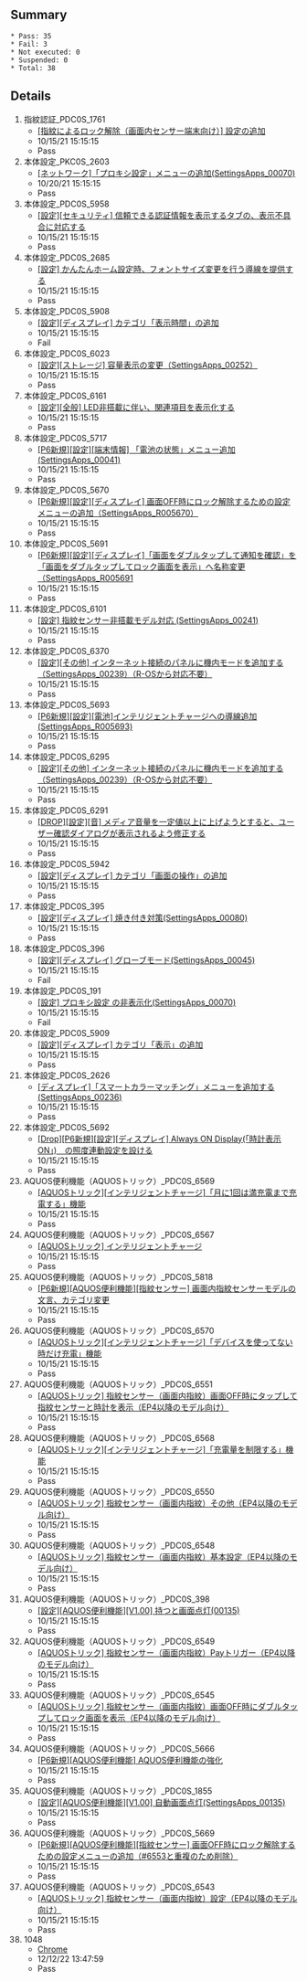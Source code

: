 ## Summary
	* Pass: 35
	* Fail: 3
	* Not executed: 0
	* Suspended: 0
	* Total: 38
## Details
1. 指紋認証\_PDC0S\_1761
	* [\[指紋によるロック解除（画面内センサー端末向け）\] 設定の追加 ](..%2FTests%2Fmanual%2F%E6%8C%87%E7%B4%8B%E8%AA%8D%E8%A8%BC%2FPDC0S%2F%5B%E6%8C%87%E7%B4%8B%E3%81%AB%E3%82%88%E3%82%8B%E3%83%AD%E3%83%83%E3%82%AF%E8%A7%A3%E9%99%A4%EF%BC%88%E7%94%BB%E9%9D%A2%E5%86%85%E3%82%BB%E3%83%B3%E3%82%B5%E3%83%BC%E7%AB%AF%E6%9C%AB%E5%90%91%E3%81%91%EF%BC%89%5D%20%E8%A8%AD%E5%AE%9A%E3%81%AE%E8%BF%BD%E5%8A%A0.MD)
	* 10/15/21 15:15:15
	* Pass
2. 本体設定\_PKC0S\_2603
	* [\[ネットワーク\]「プロキシ設定」メニューの追加\(SettingsApps\_00070\) ](..%2FTests%2Fmanual%2F%E6%9C%AC%E4%BD%93%E8%A8%AD%E5%AE%9A%2FPKC0S%2F%5B%E3%83%8D%E3%83%83%E3%83%88%E3%83%AF%E3%83%BC%E3%82%AF%5D%E3%80%8C%E3%83%97%E3%83%AD%E3%82%AD%E3%82%B7%E8%A8%AD%E5%AE%9A%E3%80%8D%E3%83%A1%E3%83%8B%E3%83%A5%E3%83%BC%E3%81%AE%E8%BF%BD%E5%8A%A0%28SettingsApps\_00070%29.MD)
	* 10/20/21 15:15:15
	* Pass
3. 本体設定\_PDC0S\_5958
	* [\[設定\]\[セキュリティ\] 信頼できる認証情報を表示するタブの、表示不具合に対応する ](..%2FTests%2Fmanual%2F%E6%9C%AC%E4%BD%93%E8%A8%AD%E5%AE%9A%2FPDC0S%2F%5B%E8%A8%AD%E5%AE%9A%5D%5B%E3%82%BB%E3%82%AD%E3%83%A5%E3%83%AA%E3%83%86%E3%82%A3%5D%20%E4%BF%A1%E9%A0%BC%E3%81%A7%E3%81%8D%E3%82%8B%E8%AA%8D%E8%A8%BC%E6%83%85%E5%A0%B1%E3%82%92%E8%A1%A8%E7%A4%BA%E3%81%99%E3%82%8B%E3%82%BF%E3%83%96%E3%81%AE%E3%80%81%E8%A1%A8%E7%A4%BA%E4%B8%8D%E5%85%B7%E5%90%88%E3%81%AB%E5%AF%BE%E5%BF%9C%E3%81%99%E3%82%8B.MD)
	* 10/15/21 15:15:15
	* Pass
4. 本体設定\_PDC0S\_2685
	* [\[設定\] かんたんホーム設定時、フォントサイズ変更を行う導線を提供する ](..%2FTests%2Fmanual%2F%E6%9C%AC%E4%BD%93%E8%A8%AD%E5%AE%9A%2FPDC0S%2F%5B%E8%A8%AD%E5%AE%9A%5D%20%E3%81%8B%E3%82%93%E3%81%9F%E3%82%93%E3%83%9B%E3%83%BC%E3%83%A0%E8%A8%AD%E5%AE%9A%E6%99%82%E3%80%81%E3%83%95%E3%82%A9%E3%83%B3%E3%83%88%E3%82%B5%E3%82%A4%E3%82%BA%E5%A4%89%E6%9B%B4%E3%82%92%E8%A1%8C%E3%81%86%E5%B0%8E%E7%B7%9A%E3%82%92%E6%8F%90%E4%BE%9B%E3%81%99%E3%82%8B.MD)
	* 10/15/21 15:15:15
	* Pass
5. 本体設定\_PDC0S\_5908
	* [\[設定\]\[ディスプレイ\] カテゴリ「表示時間」の追加 ](..%2FTests%2Fmanual%2F%E6%9C%AC%E4%BD%93%E8%A8%AD%E5%AE%9A%2FPDC0S%2F%5B%E8%A8%AD%E5%AE%9A%5D%5B%E3%83%87%E3%82%A3%E3%82%B9%E3%83%97%E3%83%AC%E3%82%A4%5D%20%E3%82%AB%E3%83%86%E3%82%B4%E3%83%AA%E3%80%8C%E8%A1%A8%E7%A4%BA%E6%99%82%E9%96%93%E3%80%8D%E3%81%AE%E8%BF%BD%E5%8A%A0.MD)
	* 10/15/21 15:15:15
	* Fail
6. 本体設定\_PDC0S\_6023
	* [\[設定\]\[ストレージ\] 容量表示の変更（SettingsApps\_00252） ](..%2FTests%2Fmanual%2F%E6%9C%AC%E4%BD%93%E8%A8%AD%E5%AE%9A%2FPDC0S%2F%5B%E8%A8%AD%E5%AE%9A%5D%5B%E3%82%B9%E3%83%88%E3%83%AC%E3%83%BC%E3%82%B8%5D%20%E5%AE%B9%E9%87%8F%E8%A1%A8%E7%A4%BA%E3%81%AE%E5%A4%89%E6%9B%B4%EF%BC%88SettingsApps\_00252%EF%BC%89.MD)
	* 10/15/21 15:15:15
	* Pass
7. 本体設定\_PDC0S\_6161
	* [\[設定\]\[全般\] LED非搭載に伴い、関連項目を表示化する ](..%2FTests%2Fmanual%2F%E6%9C%AC%E4%BD%93%E8%A8%AD%E5%AE%9A%2FPDC0S%2F%5B%E8%A8%AD%E5%AE%9A%5D%5B%E5%85%A8%E8%88%AC%5D%20LED%E9%9D%9E%E6%90%AD%E8%BC%89%E3%81%AB%E4%BC%B4%E3%81%84%E3%80%81%E9%96%A2%E9%80%A3%E9%A0%85%E7%9B%AE%E3%82%92%E8%A1%A8%E7%A4%BA%E5%8C%96%E3%81%99%E3%82%8B.MD)
	* 10/15/21 15:15:15
	* Pass
8. 本体設定\_PDC0S\_5717
	* [\[P6新規\]\[設定\]\[端末情報\] 「電池の状態」メニュー追加\(SettingsApps\_00041\) ](..%2FTests%2Fmanual%2F%E6%9C%AC%E4%BD%93%E8%A8%AD%E5%AE%9A%2FPDC0S%2F%5BP6%E6%96%B0%E8%A6%8F%5D%5B%E8%A8%AD%E5%AE%9A%5D%5B%E7%AB%AF%E6%9C%AB%E6%83%85%E5%A0%B1%5D%20%E3%80%8C%E9%9B%BB%E6%B1%A0%E3%81%AE%E7%8A%B6%E6%85%8B%E3%80%8D%E3%83%A1%E3%83%8B%E3%83%A5%E3%83%BC%E8%BF%BD%E5%8A%A0%28SettingsApps\_00041%29.MD)
	* 10/15/21 15:15:15
	* Pass
9. 本体設定\_PDC0S\_5670
	* [\[P6新規\]\[設定\]\[ディスプレイ\] 画面OFF時にロック解除するための設定メニューの追加（SettingsApps\_R005670） ](..%2FTests%2Fmanual%2F%E6%9C%AC%E4%BD%93%E8%A8%AD%E5%AE%9A%2FPDC0S%2F%5BP6%E6%96%B0%E8%A6%8F%5D%5B%E8%A8%AD%E5%AE%9A%5D%5B%E3%83%87%E3%82%A3%E3%82%B9%E3%83%97%E3%83%AC%E3%82%A4%5D%20%E7%94%BB%E9%9D%A2OFF%E6%99%82%E3%81%AB%E3%83%AD%E3%83%83%E3%82%AF%E8%A7%A3%E9%99%A4%E3%81%99%E3%82%8B%E3%81%9F%E3%82%81%E3%81%AE%E8%A8%AD%E5%AE%9A%E3%83%A1%E3%83%8B%E3%83%A5%E3%83%BC%E3%81%AE%E8%BF%BD%E5%8A%A0%EF%BC%88SettingsApps\_R005670%EF%BC%89.MD)
	* 10/15/21 15:15:15
	* Pass
10. 本体設定\_PDC0S\_5691
	* [\[P6新規\]\[設定\]\[ディスプレイ\]「画面をダブルタップして通知を確認」を「画面をダブルタップしてロック画面を表示」へ名称変更（SettingsApps\_R005691 ](..%2FTests%2Fmanual%2F%E6%9C%AC%E4%BD%93%E8%A8%AD%E5%AE%9A%2FPDC0S%2F%5BP6%E6%96%B0%E8%A6%8F%5D%5B%E8%A8%AD%E5%AE%9A%5D%5B%E3%83%87%E3%82%A3%E3%82%B9%E3%83%97%E3%83%AC%E3%82%A4%5D%E3%80%8C%E7%94%BB%E9%9D%A2%E3%82%92%E3%83%80%E3%83%96%E3%83%AB%E3%82%BF%E3%83%83%E3%83%97%E3%81%97%E3%81%A6%E9%80%9A%E7%9F%A5%E3%82%92%E7%A2%BA%E8%AA%8D%E3%80%8D%E3%82%92%E3%80%8C%E7%94%BB%E9%9D%A2%E3%82%92%E3%83%80%E3%83%96%E3%83%AB%E3%82%BF%E3%83%83%E3%83%97%E3%81%97%E3%81%A6%E3%83%AD%E3%83%83%E3%82%AF%E7%94%BB%E9%9D%A2%E3%82%92%E8%A1%A8%E7%A4%BA%E3%80%8D%E3%81%B8%E5%90%8D%E7%A7%B0%E5%A4%89%E6%9B%B4%EF%BC%88SettingsApps\_R005691.MD)
	* 10/15/21 15:15:15
	* Pass
11. 本体設定\_PDC0S\_6101
	* [\[設定\] 指紋センサー非搭載モデル対応 \(SettingsApps\_00241\) ](..%2FTests%2Fmanual%2F%E6%9C%AC%E4%BD%93%E8%A8%AD%E5%AE%9A%2FPDC0S%2F%5B%E8%A8%AD%E5%AE%9A%5D%20%E6%8C%87%E7%B4%8B%E3%82%BB%E3%83%B3%E3%82%B5%E3%83%BC%E9%9D%9E%E6%90%AD%E8%BC%89%E3%83%A2%E3%83%87%E3%83%AB%E5%AF%BE%E5%BF%9C%20%28SettingsApps\_00241%29.MD)
	* 10/15/21 15:15:15
	* Pass
12. 本体設定\_PDC0S\_6370
	* [\[設定\]\[その他\] インターネット接続のパネルに機内モードを追加する（SettingsApps\_00239）（R\-OSから対応不要） ](..%2FTests%2Fmanual%2F%E6%9C%AC%E4%BD%93%E8%A8%AD%E5%AE%9A%2FPDC0S%2F%5B%E8%A8%AD%E5%AE%9A%5D%5B%E3%81%9D%E3%81%AE%E4%BB%96%5D%20%E3%82%A4%E3%83%B3%E3%82%BF%E3%83%BC%E3%83%8D%E3%83%83%E3%83%88%E6%8E%A5%E7%B6%9A%E3%81%AE%E3%83%91%E3%83%8D%E3%83%AB%E3%81%AB%E6%A9%9F%E5%86%85%E3%83%A2%E3%83%BC%E3%83%89%E3%82%92%E8%BF%BD%E5%8A%A0%E3%81%99%E3%82%8B%EF%BC%88SettingsApps\_00239%EF%BC%89%EF%BC%88R\-OS%E3%81%8B%E3%82%89%E5%AF%BE%E5%BF%9C%E4%B8%8D%E8%A6%81%EF%BC%89\_1.MD)
	* 10/15/21 15:15:15
	* Pass
13. 本体設定\_PDC0S\_5693
	* [\[P6新規\]\[設定\]\[電池\]インテリジェントチャージへの導線追加\(SettingsApps\_R005693\) ](..%2FTests%2Fmanual%2F%E6%9C%AC%E4%BD%93%E8%A8%AD%E5%AE%9A%2FPDC0S%2F%5BP6%E6%96%B0%E8%A6%8F%5D%5B%E8%A8%AD%E5%AE%9A%5D%5B%E9%9B%BB%E6%B1%A0%5D%E3%82%A4%E3%83%B3%E3%83%86%E3%83%AA%E3%82%B8%E3%82%A7%E3%83%B3%E3%83%88%E3%83%81%E3%83%A3%E3%83%BC%E3%82%B8%E3%81%B8%E3%81%AE%E5%B0%8E%E7%B7%9A%E8%BF%BD%E5%8A%A0%28SettingsApps\_R005693%29.MD)
	* 10/15/21 15:15:15
	* Pass
14. 本体設定\_PDC0S\_6295
	* [\[設定\]\[その他\] インターネット接続のパネルに機内モードを追加する（SettingsApps\_00239）（R\-OSから対応不要） ](..%2FTests%2Fmanual%2F%E6%9C%AC%E4%BD%93%E8%A8%AD%E5%AE%9A%2FPDC0S%2F%5B%E8%A8%AD%E5%AE%9A%5D%5B%E3%81%9D%E3%81%AE%E4%BB%96%5D%20%E3%82%A4%E3%83%B3%E3%82%BF%E3%83%BC%E3%83%8D%E3%83%83%E3%83%88%E6%8E%A5%E7%B6%9A%E3%81%AE%E3%83%91%E3%83%8D%E3%83%AB%E3%81%AB%E6%A9%9F%E5%86%85%E3%83%A2%E3%83%BC%E3%83%89%E3%82%92%E8%BF%BD%E5%8A%A0%E3%81%99%E3%82%8B%EF%BC%88SettingsApps\_00239%EF%BC%89%EF%BC%88R\-OS%E3%81%8B%E3%82%89%E5%AF%BE%E5%BF%9C%E4%B8%8D%E8%A6%81%EF%BC%89.MD)
	* 10/15/21 15:15:15
	* Pass
15. 本体設定\_PDC0S\_6291
	* [\[DROP\]\[設定\]\[音\] メディア音量を一定値以上に上げようとすると、ユーザー確認ダイアログが表示されるよう修正する ](..%2FTests%2Fmanual%2F%E6%9C%AC%E4%BD%93%E8%A8%AD%E5%AE%9A%2FPDC0S%2F%5BDROP%5D%5B%E8%A8%AD%E5%AE%9A%5D%5B%E9%9F%B3%5D%20%E3%83%A1%E3%83%87%E3%82%A3%E3%82%A2%E9%9F%B3%E9%87%8F%E3%82%92%E4%B8%80%E5%AE%9A%E5%80%A4%E4%BB%A5%E4%B8%8A%E3%81%AB%E4%B8%8A%E3%81%92%E3%82%88%E3%81%86%E3%81%A8%E3%81%99%E3%82%8B%E3%81%A8%E3%80%81%E3%83%A6%E3%83%BC%E3%82%B6%E3%83%BC%E7%A2%BA%E8%AA%8D%E3%83%80%E3%82%A4%E3%82%A2%E3%83%AD%E3%82%B0%E3%81%8C%E8%A1%A8%E7%A4%BA%E3%81%95%E3%82%8C%E3%82%8B%E3%82%88%E3%81%86%E4%BF%AE%E6%AD%A3%E3%81%99%E3%82%8B.MD)
	* 10/15/21 15:15:15
	* Pass
16. 本体設定\_PDC0S\_5942
	* [\[設定\]\[ディスプレイ\] カテゴリ「画面の操作」の追加 ](..%2FTests%2Fmanual%2F%E6%9C%AC%E4%BD%93%E8%A8%AD%E5%AE%9A%2FPDC0S%2F%5B%E8%A8%AD%E5%AE%9A%5D%5B%E3%83%87%E3%82%A3%E3%82%B9%E3%83%97%E3%83%AC%E3%82%A4%5D%20%E3%82%AB%E3%83%86%E3%82%B4%E3%83%AA%E3%80%8C%E7%94%BB%E9%9D%A2%E3%81%AE%E6%93%8D%E4%BD%9C%E3%80%8D%E3%81%AE%E8%BF%BD%E5%8A%A0.MD)
	* 10/15/21 15:15:15
	* Pass
17. 本体設定\_PDC0S\_395
	* [\[設定\]\[ディスプレイ\] 焼き付き対策\(SettingsApps\_00080\) ](..%2FTests%2Fmanual%2F%E6%9C%AC%E4%BD%93%E8%A8%AD%E5%AE%9A%2FPDC0S%2F%5B%E8%A8%AD%E5%AE%9A%5D%5B%E3%83%87%E3%82%A3%E3%82%B9%E3%83%97%E3%83%AC%E3%82%A4%5D%20%E7%84%BC%E3%81%8D%E4%BB%98%E3%81%8D%E5%AF%BE%E7%AD%96%28SettingsApps\_00080%29.MD)
	* 10/15/21 15:15:15
	* Pass
18. 本体設定\_PDC0S\_396
	* [\[設定\]\[ディスプレイ\] グローブモード\(SettingsApps\_00045\) ](..%2FTests%2Fmanual%2F%E6%9C%AC%E4%BD%93%E8%A8%AD%E5%AE%9A%2FPDC0S%2F%5B%E8%A8%AD%E5%AE%9A%5D%5B%E3%83%87%E3%82%A3%E3%82%B9%E3%83%97%E3%83%AC%E3%82%A4%5D%20%E3%82%B0%E3%83%AD%E3%83%BC%E3%83%96%E3%83%A2%E3%83%BC%E3%83%89%28SettingsApps\_00045%29.MD)
	* 10/15/21 15:15:15
	* Fail
19. 本体設定\_PDC0S\_191
	* [\[設定\] プロキシ設定 の非表示化\(SettingsApps\_00070\) ](..%2FTests%2Fmanual%2F%E6%9C%AC%E4%BD%93%E8%A8%AD%E5%AE%9A%2FPDC0S%2F%5B%E8%A8%AD%E5%AE%9A%5D%20%E3%83%97%E3%83%AD%E3%82%AD%E3%82%B7%E8%A8%AD%E5%AE%9A%20%E3%81%AE%E9%9D%9E%E8%A1%A8%E7%A4%BA%E5%8C%96%28SettingsApps\_00070%29.MD)
	* 10/15/21 15:15:15
	* Fail
20. 本体設定\_PDC0S\_5909
	* [\[設定\]\[ディスプレイ\] カテゴリ「表示」の追加 ](..%2FTests%2Fmanual%2F%E6%9C%AC%E4%BD%93%E8%A8%AD%E5%AE%9A%2FPDC0S%2F%5B%E8%A8%AD%E5%AE%9A%5D%5B%E3%83%87%E3%82%A3%E3%82%B9%E3%83%97%E3%83%AC%E3%82%A4%5D%20%E3%82%AB%E3%83%86%E3%82%B4%E3%83%AA%E3%80%8C%E8%A1%A8%E7%A4%BA%E3%80%8D%E3%81%AE%E8%BF%BD%E5%8A%A0.MD)
	* 10/15/21 15:15:15
	* Pass
21. 本体設定\_PDC0S\_2626
	* [\[ディスプレイ\]「スマートカラーマッチング」メニューを追加する\(SettingsApps\_00236\) ](..%2FTests%2Fmanual%2F%E6%9C%AC%E4%BD%93%E8%A8%AD%E5%AE%9A%2FPDC0S%2F%5B%E3%83%87%E3%82%A3%E3%82%B9%E3%83%97%E3%83%AC%E3%82%A4%5D%E3%80%8C%E3%82%B9%E3%83%9E%E3%83%BC%E3%83%88%E3%82%AB%E3%83%A9%E3%83%BC%E3%83%9E%E3%83%83%E3%83%81%E3%83%B3%E3%82%B0%E3%80%8D%E3%83%A1%E3%83%8B%E3%83%A5%E3%83%BC%E3%82%92%E8%BF%BD%E5%8A%A0%E3%81%99%E3%82%8B%28SettingsApps\_00236%29.MD)
	* 10/15/21 15:15:15
	* Pass
22. 本体設定\_PDC0S\_5692
	* [\[Drop\]\[P6新規\]\[設定\]\[ディスプレイ\] Always ON Display\(「時計表示ON」\)　の照度連動設定を設ける ](..%2FTests%2Fmanual%2F%E6%9C%AC%E4%BD%93%E8%A8%AD%E5%AE%9A%2FPDC0S%2F%5BDrop%5D%5BP6%E6%96%B0%E8%A6%8F%5D%5B%E8%A8%AD%E5%AE%9A%5D%5B%E3%83%87%E3%82%A3%E3%82%B9%E3%83%97%E3%83%AC%E3%82%A4%5D%20Always%20ON%20Display%28%E3%80%8C%E6%99%82%E8%A8%88%E8%A1%A8%E7%A4%BAON%E3%80%8D%29%E3%80%80%E3%81%AE%E7%85%A7%E5%BA%A6%E9%80%A3%E5%8B%95%E8%A8%AD%E5%AE%9A%E3%82%92%E8%A8%AD%E3%81%91%E3%82%8B.MD)
	* 10/15/21 15:15:15
	* Pass
23. AQUOS便利機能（AQUOSトリック）\_PDC0S\_6569
	* [\[AQUOSトリック\]\[インテリジェントチャージ\]「月に1回は満充電まで充電する」機能 ](..%2FTests%2Fmanual%2FAQUOS%E4%BE%BF%E5%88%A9%E6%A9%9F%E8%83%BD%EF%BC%88AQUOS%E3%83%88%E3%83%AA%E3%83%83%E3%82%AF%2FPDC0S%2F%5BAQUOS%E3%83%88%E3%83%AA%E3%83%83%E3%82%AF%5D%5B%E3%82%A4%E3%83%B3%E3%83%86%E3%83%AA%E3%82%B8%E3%82%A7%E3%83%B3%E3%83%88%E3%83%81%E3%83%A3%E3%83%BC%E3%82%B8%5D%E3%80%8C%E6%9C%88%E3%81%AB1%E5%9B%9E%E3%81%AF%E6%BA%80%E5%85%85%E9%9B%BB%E3%81%BE%E3%81%A7%E5%85%85%E9%9B%BB%E3%81%99%E3%82%8B%E3%80%8D%E6%A9%9F%E8%83%BD.MD)
	* 10/15/21 15:15:15
	* Pass
24. AQUOS便利機能（AQUOSトリック）\_PDC0S\_6567
	* [\[AQUOSトリック\] インテリジェントチャージ ](..%2FTests%2Fmanual%2FAQUOS%E4%BE%BF%E5%88%A9%E6%A9%9F%E8%83%BD%EF%BC%88AQUOS%E3%83%88%E3%83%AA%E3%83%83%E3%82%AF%2FPDC0S%2F%5BAQUOS%E3%83%88%E3%83%AA%E3%83%83%E3%82%AF%5D%20%E3%82%A4%E3%83%B3%E3%83%86%E3%83%AA%E3%82%B8%E3%82%A7%E3%83%B3%E3%83%88%E3%83%81%E3%83%A3%E3%83%BC%E3%82%B8.MD)
	* 10/15/21 15:15:15
	* Pass
25. AQUOS便利機能（AQUOSトリック）\_PDC0S\_5818
	* [\[P6新規\]\[AQUOS便利機能\]\[指紋センサー\] 画面内指紋センサーモデルの文言、カテゴリ変更 ](..%2FTests%2Fmanual%2FAQUOS%E4%BE%BF%E5%88%A9%E6%A9%9F%E8%83%BD%EF%BC%88AQUOS%E3%83%88%E3%83%AA%E3%83%83%E3%82%AF%2FPDC0S%2F%5BP6%E6%96%B0%E8%A6%8F%5D%5BAQUOS%E4%BE%BF%E5%88%A9%E6%A9%9F%E8%83%BD%5D%5B%E6%8C%87%E7%B4%8B%E3%82%BB%E3%83%B3%E3%82%B5%E3%83%BC%5D%20%E7%94%BB%E9%9D%A2%E5%86%85%E6%8C%87%E7%B4%8B%E3%82%BB%E3%83%B3%E3%82%B5%E3%83%BC%E3%83%A2%E3%83%87%E3%83%AB%E3%81%AE%E6%96%87%E8%A8%80%E3%80%81%E3%82%AB%E3%83%86%E3%82%B4%E3%83%AA%E5%A4%89%E6%9B%B4.MD)
	* 10/15/21 15:15:15
	* Pass
26. AQUOS便利機能（AQUOSトリック）\_PDC0S\_6570
	* [\[AQUOSトリック\]\[インテリジェントチャージ\]「デバイスを使ってない時だけ充電」機能 ](..%2FTests%2Fmanual%2FAQUOS%E4%BE%BF%E5%88%A9%E6%A9%9F%E8%83%BD%EF%BC%88AQUOS%E3%83%88%E3%83%AA%E3%83%83%E3%82%AF%2FPDC0S%2F%5BAQUOS%E3%83%88%E3%83%AA%E3%83%83%E3%82%AF%5D%5B%E3%82%A4%E3%83%B3%E3%83%86%E3%83%AA%E3%82%B8%E3%82%A7%E3%83%B3%E3%83%88%E3%83%81%E3%83%A3%E3%83%BC%E3%82%B8%5D%E3%80%8C%E3%83%87%E3%83%90%E3%82%A4%E3%82%B9%E3%82%92%E4%BD%BF%E3%81%A3%E3%81%A6%E3%81%AA%E3%81%84%E6%99%82%E3%81%A0%E3%81%91%E5%85%85%E9%9B%BB%E3%80%8D%E6%A9%9F%E8%83%BD.MD)
	* 10/15/21 15:15:15
	* Pass
27. AQUOS便利機能（AQUOSトリック）\_PDC0S\_6551
	* [\[AQUOSトリック\] 指紋センサー（画面内指紋）画面OFF時にタップして指紋センサーと時計を表示（EP4以降のモデル向け） ](..%2FTests%2Fmanual%2FAQUOS%E4%BE%BF%E5%88%A9%E6%A9%9F%E8%83%BD%EF%BC%88AQUOS%E3%83%88%E3%83%AA%E3%83%83%E3%82%AF%2FPDC0S%2F%5BAQUOS%E3%83%88%E3%83%AA%E3%83%83%E3%82%AF%5D%20%E6%8C%87%E7%B4%8B%E3%82%BB%E3%83%B3%E3%82%B5%E3%83%BC%EF%BC%88%E7%94%BB%E9%9D%A2%E5%86%85%E6%8C%87%E7%B4%8B%EF%BC%89%E7%94%BB%E9%9D%A2OFF%E6%99%82%E3%81%AB%E3%82%BF%E3%83%83%E3%83%97%E3%81%97%E3%81%A6%E6%8C%87%E7%B4%8B%E3%82%BB%E3%83%B3%E3%82%B5%E3%83%BC%E3%81%A8%E6%99%82%E8%A8%88%E3%82%92%E8%A1%A8%E7%A4%BA%EF%BC%88EP4%E4%BB%A5%E9%99%8D%E3%81%AE%E3%83%A2%E3%83%87%E3%83%AB%E5%90%91%E3%81%91%EF%BC%89.MD)
	* 10/15/21 15:15:15
	* Pass
28. AQUOS便利機能（AQUOSトリック）\_PDC0S\_6568
	* [\[AQUOSトリック\]\[インテリジェントチャージ\]「充電量を制限する」機能 ](..%2FTests%2Fmanual%2FAQUOS%E4%BE%BF%E5%88%A9%E6%A9%9F%E8%83%BD%EF%BC%88AQUOS%E3%83%88%E3%83%AA%E3%83%83%E3%82%AF%2FPDC0S%2F%5BAQUOS%E3%83%88%E3%83%AA%E3%83%83%E3%82%AF%5D%5B%E3%82%A4%E3%83%B3%E3%83%86%E3%83%AA%E3%82%B8%E3%82%A7%E3%83%B3%E3%83%88%E3%83%81%E3%83%A3%E3%83%BC%E3%82%B8%5D%E3%80%8C%E5%85%85%E9%9B%BB%E9%87%8F%E3%82%92%E5%88%B6%E9%99%90%E3%81%99%E3%82%8B%E3%80%8D%E6%A9%9F%E8%83%BD.MD)
	* 10/15/21 15:15:15
	* Pass
29. AQUOS便利機能（AQUOSトリック）\_PDC0S\_6550
	* [\[AQUOSトリック\] 指紋センサー（画面内指紋）その他（EP4以降のモデル向け） ](..%2FTests%2Fmanual%2FAQUOS%E4%BE%BF%E5%88%A9%E6%A9%9F%E8%83%BD%EF%BC%88AQUOS%E3%83%88%E3%83%AA%E3%83%83%E3%82%AF%2FPDC0S%2F%5BAQUOS%E3%83%88%E3%83%AA%E3%83%83%E3%82%AF%5D%20%E6%8C%87%E7%B4%8B%E3%82%BB%E3%83%B3%E3%82%B5%E3%83%BC%EF%BC%88%E7%94%BB%E9%9D%A2%E5%86%85%E6%8C%87%E7%B4%8B%EF%BC%89%E3%81%9D%E3%81%AE%E4%BB%96%EF%BC%88EP4%E4%BB%A5%E9%99%8D%E3%81%AE%E3%83%A2%E3%83%87%E3%83%AB%E5%90%91%E3%81%91%EF%BC%89.MD)
	* 10/15/21 15:15:15
	* Pass
30. AQUOS便利機能（AQUOSトリック）\_PDC0S\_6548
	* [\[AQUOSトリック\] 指紋センサー（画面内指紋）基本設定（EP4以降のモデル向け） ](..%2FTests%2Fmanual%2FAQUOS%E4%BE%BF%E5%88%A9%E6%A9%9F%E8%83%BD%EF%BC%88AQUOS%E3%83%88%E3%83%AA%E3%83%83%E3%82%AF%2FPDC0S%2F%5BAQUOS%E3%83%88%E3%83%AA%E3%83%83%E3%82%AF%5D%20%E6%8C%87%E7%B4%8B%E3%82%BB%E3%83%B3%E3%82%B5%E3%83%BC%EF%BC%88%E7%94%BB%E9%9D%A2%E5%86%85%E6%8C%87%E7%B4%8B%EF%BC%89%E5%9F%BA%E6%9C%AC%E8%A8%AD%E5%AE%9A%EF%BC%88EP4%E4%BB%A5%E9%99%8D%E3%81%AE%E3%83%A2%E3%83%87%E3%83%AB%E5%90%91%E3%81%91%EF%BC%89.MD)
	* 10/15/21 15:15:15
	* Pass
31. AQUOS便利機能（AQUOSトリック）\_PDC0S\_398
	* [\[設定\]\[AQUOS便利機能\]\[V1.00\] 持つと画面点灯\(00135\) ](..%2FTests%2Fmanual%2FAQUOS%E4%BE%BF%E5%88%A9%E6%A9%9F%E8%83%BD%EF%BC%88AQUOS%E3%83%88%E3%83%AA%E3%83%83%E3%82%AF%2FPDC0S%2F%5B%E8%A8%AD%E5%AE%9A%5D%5BAQUOS%E4%BE%BF%E5%88%A9%E6%A9%9F%E8%83%BD%5D%5BV1.00%5D%20%E6%8C%81%E3%81%A4%E3%81%A8%E7%94%BB%E9%9D%A2%E7%82%B9%E7%81%AF%2800135%29.MD)
	* 10/15/21 15:15:15
	* Pass
32. AQUOS便利機能（AQUOSトリック）\_PDC0S\_6549
	* [\[AQUOSトリック\] 指紋センサー（画面内指紋）Payトリガー（EP4以降のモデル向け） ](..%2FTests%2Fmanual%2FAQUOS%E4%BE%BF%E5%88%A9%E6%A9%9F%E8%83%BD%EF%BC%88AQUOS%E3%83%88%E3%83%AA%E3%83%83%E3%82%AF%2FPDC0S%2F%5BAQUOS%E3%83%88%E3%83%AA%E3%83%83%E3%82%AF%5D%20%E6%8C%87%E7%B4%8B%E3%82%BB%E3%83%B3%E3%82%B5%E3%83%BC%EF%BC%88%E7%94%BB%E9%9D%A2%E5%86%85%E6%8C%87%E7%B4%8B%EF%BC%89Pay%E3%83%88%E3%83%AA%E3%82%AC%E3%83%BC%EF%BC%88EP4%E4%BB%A5%E9%99%8D%E3%81%AE%E3%83%A2%E3%83%87%E3%83%AB%E5%90%91%E3%81%91%EF%BC%89.MD)
	* 10/15/21 15:15:15
	* Pass
33. AQUOS便利機能（AQUOSトリック）\_PDC0S\_6545
	* [\[AQUOSトリック\] 指紋センサー（画面内指紋）画面OFF時にダブルタップしてロック画面を表示（EP4以降のモデル向け） ](..%2FTests%2Fmanual%2FAQUOS%E4%BE%BF%E5%88%A9%E6%A9%9F%E8%83%BD%EF%BC%88AQUOS%E3%83%88%E3%83%AA%E3%83%83%E3%82%AF%2FPDC0S%2F%5BAQUOS%E3%83%88%E3%83%AA%E3%83%83%E3%82%AF%5D%20%E6%8C%87%E7%B4%8B%E3%82%BB%E3%83%B3%E3%82%B5%E3%83%BC%EF%BC%88%E7%94%BB%E9%9D%A2%E5%86%85%E6%8C%87%E7%B4%8B%EF%BC%89%E7%94%BB%E9%9D%A2OFF%E6%99%82%E3%81%AB%E3%83%80%E3%83%96%E3%83%AB%E3%82%BF%E3%83%83%E3%83%97%E3%81%97%E3%81%A6%E3%83%AD%E3%83%83%E3%82%AF%E7%94%BB%E9%9D%A2%E3%82%92%E8%A1%A8%E7%A4%BA%EF%BC%88EP4%E4%BB%A5%E9%99%8D%E3%81%AE%E3%83%A2%E3%83%87%E3%83%AB%E5%90%91%E3%81%91%EF%BC%89.MD)
	* 10/15/21 15:15:15
	* Pass
34. AQUOS便利機能（AQUOSトリック）\_PDC0S\_5666
	* [\[P6新規\]\[AQUOS便利機能\] AQUOS便利機能の強化 ](..%2FTests%2Fmanual%2FAQUOS%E4%BE%BF%E5%88%A9%E6%A9%9F%E8%83%BD%EF%BC%88AQUOS%E3%83%88%E3%83%AA%E3%83%83%E3%82%AF%2FPDC0S%2F%5BP6%E6%96%B0%E8%A6%8F%5D%5BAQUOS%E4%BE%BF%E5%88%A9%E6%A9%9F%E8%83%BD%5D%20AQUOS%E4%BE%BF%E5%88%A9%E6%A9%9F%E8%83%BD%E3%81%AE%E5%BC%B7%E5%8C%96.MD)
	* 10/15/21 15:15:15
	* Pass
35. AQUOS便利機能（AQUOSトリック）\_PDC0S\_1855
	* [\[設定\]\[AQUOS便利機能\]\[V1.00\] 自動画面点灯\(SettingsApps\_00135\) ](..%2FTests%2Fmanual%2FAQUOS%E4%BE%BF%E5%88%A9%E6%A9%9F%E8%83%BD%EF%BC%88AQUOS%E3%83%88%E3%83%AA%E3%83%83%E3%82%AF%2FPDC0S%2F%5B%E8%A8%AD%E5%AE%9A%5D%5BAQUOS%E4%BE%BF%E5%88%A9%E6%A9%9F%E8%83%BD%5D%5BV1.00%5D%20%E8%87%AA%E5%8B%95%E7%94%BB%E9%9D%A2%E7%82%B9%E7%81%AF%28SettingsApps\_00135%29.MD)
	* 10/15/21 15:15:15
	* Pass
36. AQUOS便利機能（AQUOSトリック）\_PDC0S\_5669
	* [\[P6新規\]\[AQUOS便利機能\]\[指紋センサー\] 画面OFF時にロック解除するための設定メニューの追加（\#6553と重複のため削除） ](..%2FTests%2Fmanual%2FAQUOS%E4%BE%BF%E5%88%A9%E6%A9%9F%E8%83%BD%EF%BC%88AQUOS%E3%83%88%E3%83%AA%E3%83%83%E3%82%AF%2FPDC0S%2F%5BP6%E6%96%B0%E8%A6%8F%5D%5BAQUOS%E4%BE%BF%E5%88%A9%E6%A9%9F%E8%83%BD%5D%5B%E6%8C%87%E7%B4%8B%E3%82%BB%E3%83%B3%E3%82%B5%E3%83%BC%5D%20%E7%94%BB%E9%9D%A2OFF%E6%99%82%E3%81%AB%E3%83%AD%E3%83%83%E3%82%AF%E8%A7%A3%E9%99%A4%E3%81%99%E3%82%8B%E3%81%9F%E3%82%81%E3%81%AE%E8%A8%AD%E5%AE%9A%E3%83%A1%E3%83%8B%E3%83%A5%E3%83%BC%E3%81%AE%E8%BF%BD%E5%8A%A0%EF%BC%88%236553%E3%81%A8%E9%87%8D%E8%A4%87%E3%81%AE%E3%81%9F%E3%82%81%E5%89%8A%E9%99%A4%EF%BC%89.MD)
	* 10/15/21 15:15:15
	* Pass
37. AQUOS便利機能（AQUOSトリック）\_PDC0S\_6543
	* [\[AQUOSトリック\] 指紋センサー（画面内指紋）設定（EP4以降のモデル向け） ](..%2FTests%2Fmanual%2FAQUOS%E4%BE%BF%E5%88%A9%E6%A9%9F%E8%83%BD%EF%BC%88AQUOS%E3%83%88%E3%83%AA%E3%83%83%E3%82%AF%2FPDC0S%2F%5BAQUOS%E3%83%88%E3%83%AA%E3%83%83%E3%82%AF%5D%20%E6%8C%87%E7%B4%8B%E3%82%BB%E3%83%B3%E3%82%B5%E3%83%BC%EF%BC%88%E7%94%BB%E9%9D%A2%E5%86%85%E6%8C%87%E7%B4%8B%EF%BC%89%E8%A8%AD%E5%AE%9A%EF%BC%88EP4%E4%BB%A5%E9%99%8D%E3%81%AE%E3%83%A2%E3%83%87%E3%83%AB%E5%90%91%E3%81%91%EF%BC%89.MD)
	* 10/15/21 15:15:15
	* Pass
38. 1048
	* [Chrome ](..%2FTests%2Fabc.MD)
	* 12/12/22 13:47:59
	* Pass

